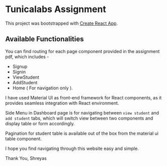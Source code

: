 # Tunicalabs Assignment

This project was bootstrapped with [Create React App](https://github.com/facebook/create-react-app).

## Available Functionalities

You can find routing for each page component provided in the assignment pdf, which includes -
- Signup
- Signin
- ViewStudent
- AddStudent
- Home ( For navigation only ).

I have used Material UI as front-end framework for React components, as it provides seamless integration with React environment.

Side Menu in Dashboard page is for navigating between `view student` and `add student` tabs, which will switch view between two components and display table or form accordingly.

Pagination for student table is available out of the box from the material ui table component.

I hope you find navigating through this website easy and simple.

Thank You,
Shreyas




